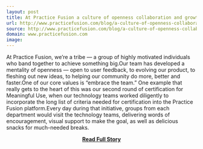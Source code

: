 ```yaml
---
layout: post
title: At Practice Fusion a culture of openness collaboration and growth
url: http://www.practicefusion.com/blog/a-culture-of-openness-collaboration-and-growth/
source: http://www.practicefusion.com/blog/a-culture-of-openness-collaboration-and-growth/
domain: www.practicefusion.com
image: 
---
```


<p>At Practice Fusion, we’re a tribe — a group of highly motivated individuals who band together to achieve something big.Our team has developed a mentality of openness — open to user feedback, to evolving our product, to fleshing out new ideas, to helping our community do more, better and faster.One of our core values is “embrace the team.” One example that really gets to the heart of this was our second round of certification for Meaningful Use, when our technology teams worked diligently to incorporate the long list of criteria needed for certification into the Practice Fusion platform.Every day during that initiative, groups from each department would visit the technology teams, delivering words of encouragement, visual support to make the goal, as well as delicious snacks for much-needed breaks.</p>
<center><p><a href="http://www.practicefusion.com/blog/a-culture-of-openness-collaboration-and-growth/" style='padding:25px; font-sze:18px; font-weight: bold;'>Read Full Story</a></p></center>
